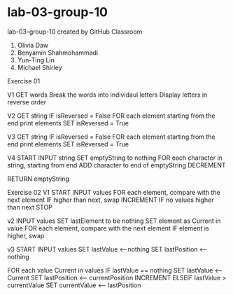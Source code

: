 # lab-03-group-10
lab-03-group-10 created by GitHub Classroom

1. Olivia Daw
2. Benyamin Shahmohammadi
3. Yun-Ting Lin
4. Michael Shirley


Exercise 01

V1
GET words
Break the words into individaul letters
Display letters in reverse order

V2
GET string
IF isReversed = False
FOR each element
 starting from the end
 print elements
 SET isReversed = True
 
 V3
 GET string
IF isReversed = False
FOR each element
 starting from the end
 print elements
 SET isReversed = True
 
 V4
START
INPUT string
SET emptyString to nothing
FOR each character in string, starting from end
ADD character to end of emptyString
DECREMENT

RETURN emptyString

Exercise 02
V1
START
INPUT values 
FOR each element, compare with the next element 
IF higher than next, swap 
INCREMENT
IF no values higher than next
STOP 

v2
INPUT values
SET lastElement to be nothing
SET element as Current in value
FOR each element, compare with the next element
IF element is higher, swap

v3
START 
INPUT values
SET lastValue <--nothing
SET lastPosition <-- nothing

FOR each value Current in values
	IF lastValue == nothing
		SET lastValue <-- Current
		SET lastPosition <-- currentPosition
		INCREMENT
                ELSEIF lastValue > currentValue
		SET currentValue <-- lastPosition


